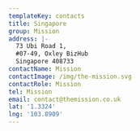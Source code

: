 ```yaml
---
templateKey: contacts
title: Singapore
group: Mission
address: |-
  73 Ubi Road 1,
  #07-49, Oxley BizHub
  Singapore 408733
contactName: Mission
contactImage: /img/the-mission.svg
contactRole: Mission
tel: Mission
email: contact@themission.co.uk
lat: '1.3324'
lng: '103.8909'
---
```


